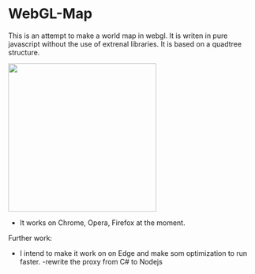 # WebGL-Map
This is an attempt to make a world map in webgl. 
It is writen in pure javascript without the use of extrenal libraries.
It is based on a quadtree structure.


<img src="https://github.com/Frederoche/WebGL-Map/blob/master/World.PNG" width=300>

- It works on Chrome, Opera, Firefox at the moment.

Further work:
- I intend to make it work on on Edge and make som optimization to run faster.
-rewrite the proxy from C# to Nodejs
